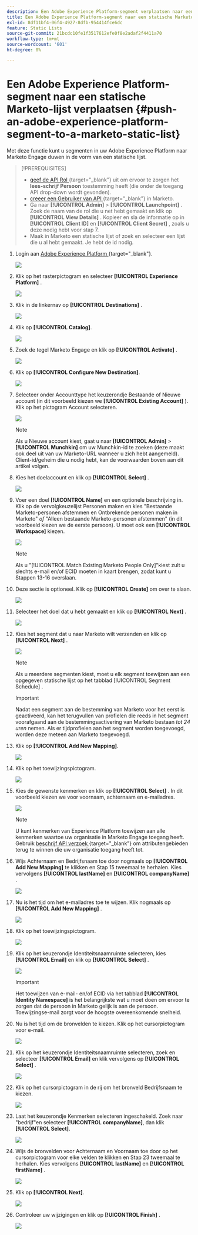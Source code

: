 ```yaml
---
description: Een Adobe Experience Platform-segment verplaatsen naar een statische Marketo-lijst - Marketo Docs - Productdocumentatie
title: Een Adobe Experience Platform-segment naar een statische Marketo-lijst verplaatsen
exl-id: 8df11bf4-06f4-4927-8dfb-954414fce6dc
feature: Static Lists
source-git-commit: 21bcdc10fe1f3517612efe0f8e2adaf2f4411a70
workflow-type: tm+mt
source-wordcount: '601'
ht-degree: 0%

---
```


# Een Adobe Experience Platform-segment naar een statische Marketo-lijst verplaatsen {#push-an-adobe-experience-platform-segment-to-a-marketo-static-list}

Met deze functie kunt u segmenten in uw Adobe Experience Platform naar Marketo Engage duwen in de vorm van een statische lijst.

>[!PREREQUISITES]
>
>* [ geef de API Rol ](/help/marketo/product-docs/administration/users-and-roles/create-delete-edit-and-change-a-user-role.md#edit-an-existing-role){target="_blank"} uit om ervoor te zorgen het **lees-schrijf Persoon** toestemming heeft (die onder de toegang API drop-down wordt gevonden).
>* [ creeer een Gebruiker van API ](/help/marketo/product-docs/administration/users-and-roles/create-an-api-only-user.md){target="_blank"} in Marketo.
>* Ga naar **[!UICONTROL Admin]** > **[!UICONTROL Launchpoint]** . Zoek de naam van de rol die u net hebt gemaakt en klik op **[!UICONTROL View Details]** . Kopieer en sla de informatie op in **[!UICONTROL Client ID]** en **[!UICONTROL Client Secret]** , zoals u deze nodig hebt voor stap 7.
>* Maak in Marketo een statische lijst of zoek en selecteer een lijst die u al hebt gemaakt. Je hebt de id nodig.

1. Login aan [ Adobe Experience Platform ](https://experience.adobe.com/){target="_blank"}.

   ![](assets/push-an-adobe-experience-platform-segment-1.png)

1. Klik op het rasterpictogram en selecteer **[!UICONTROL Experience Platform]** .

   ![](assets/push-an-adobe-experience-platform-segment-2.png)

1. Klik in de linkernav op **[!UICONTROL Destinations]** .

   ![](assets/push-an-adobe-experience-platform-segment-3.png)

1. Klik op **[!UICONTROL Catalog]**.

   ![](assets/push-an-adobe-experience-platform-segment-4.png)

1. Zoek de tegel Marketo Engage en klik op **[!UICONTROL Activate]** .

   ![](assets/push-an-adobe-experience-platform-segment-5.png)

1. Klik op **[!UICONTROL Configure New Destination]**.

   ![](assets/push-an-adobe-experience-platform-segment-6.png)

1. Selecteer onder Accounttype het keuzerondje Bestaande of Nieuwe account (in dit voorbeeld kiezen we **[!UICONTROL Existing Account]** ). Klik op het pictogram Account selecteren.

   ![](assets/push-an-adobe-experience-platform-segment-7.png)

   >[!NOTE]
   >
   >Als u Nieuwe account kiest, gaat u naar **[!UICONTROL Admin]** > **[!UICONTROL Munchkin]** om uw Munchkin-id te zoeken (deze maakt ook deel uit van uw Marketo-URL wanneer u zich hebt aangemeld). Client-id/geheim die u nodig hebt, kan de voorwaarden boven aan dit artikel volgen.

1. Kies het doelaccount en klik op **[!UICONTROL Select]** .

   ![](assets/push-an-adobe-experience-platform-segment-8.png)

1. Voer een doel **[!UICONTROL Name]** en een optionele beschrijving in. Klik op de vervolgkeuzelijst Personen maken en kies &quot;Bestaande Marketo-personen afstemmen en Ontbrekende personen maken in Marketo&quot; _of_ &quot;Alleen bestaande Marketo-personen afstemmen&quot; (in dit voorbeeld kiezen we de eerste persoon). U moet ook een **[!UICONTROL Workspace]** kiezen.

   ![](assets/push-an-adobe-experience-platform-segment-9.png)

   >[!NOTE]
   >
   >Als u &quot;[!UICONTROL Match Existing Marketo People Only]&quot;kiest zult u slechts e-mail en/of ECID moeten in kaart brengen, zodat kunt u Stappen 13-16 overslaan.

1. Deze sectie is optioneel. Klik op **[!UICONTROL Create]** om over te slaan.

   ![](assets/push-an-adobe-experience-platform-segment-10.png)

1. Selecteer het doel dat u hebt gemaakt en klik op **[!UICONTROL Next]** .

   ![](assets/push-an-adobe-experience-platform-segment-11.png)

1. Kies het segment dat u naar Marketo wilt verzenden en klik op **[!UICONTROL Next]** .

   ![](assets/push-an-adobe-experience-platform-segment-12.png)

   >[!NOTE]
   >
   >Als u meerdere segmenten kiest, moet u elk segment toewijzen aan een opgegeven statische lijst op het tabblad [!UICONTROL Segment Schedule] .

   >[!IMPORTANT]
   >
   >Nadat een segment aan de bestemming van Marketo voor het eerst is geactiveerd, kan het terugvullen van profielen die reeds in het segment voorafgaand aan de bestemmingsactivering van Marketo bestaan _tot 24 uren_ nemen. Als er tijdprofielen aan het segment worden toegevoegd, worden deze meteen aan Marketo toegevoegd.

1. Klik op **[!UICONTROL Add New Mapping]**.

   ![](assets/push-an-adobe-experience-platform-segment-13.png)

1. Klik op het toewijzingspictogram.

   ![](assets/push-an-adobe-experience-platform-segment-14.png)

1. Kies de gewenste kenmerken en klik op **[!UICONTROL Select]** . In dit voorbeeld kiezen we voor voornaam, achternaam en e-mailadres.

   ![](assets/push-an-adobe-experience-platform-segment-15.png)

   >[!NOTE]
   >
   >U kunt kenmerken van Experience Platform toewijzen aan alle kenmerken waartoe uw organisatie in Marketo Engage toegang heeft. Gebruik [ beschrijf API verzoek ](https://experienceleague.adobe.com/nl/docs/marketo-developer/marketo/rest/lead-database/lead-database#describe){target="_blank"} om attributengebieden terug te winnen die uw organisatie toegang heeft tot.

1. Wijs Achternaam en Bedrijfsnaam toe door nogmaals op **[!UICONTROL Add New Mapping]** te klikken en Stap 15 tweemaal te herhalen. Kies vervolgens **[!UICONTROL lastName]** en **[!UICONTROL companyName]** .

   ![](assets/push-an-adobe-experience-platform-segment-16.png)

1. Nu is het tijd om het e-mailadres toe te wijzen. Klik nogmaals op **[!UICONTROL Add New Mapping]** .

   ![](assets/push-an-adobe-experience-platform-segment-17.png)

1. Klik op het toewijzingspictogram.

   ![](assets/push-an-adobe-experience-platform-segment-18.png)

1. Klik op het keuzerondje Identiteitsnaamruimte selecteren, kies **[!UICONTROL Email]** en klik op **[!UICONTROL Select]** .

   ![](assets/push-an-adobe-experience-platform-segment-19.png)

   >[!IMPORTANT]
   >
   >Het toewijzen van e-mail- en/of ECID via het tabblad **[!UICONTROL Identity Namespace]** is het belangrijkste wat u moet doen om ervoor te zorgen dat de persoon in Marketo gelijk is aan de persoon. Toewijzingse-mail zorgt voor de hoogste overeenkomende snelheid.

1. Nu is het tijd om de bronvelden te kiezen. Klik op het cursorpictogram voor e-mail.

   ![](assets/push-an-adobe-experience-platform-segment-20.png)

1. Klik op het keuzerondje Identiteitsnaamruimte selecteren, zoek en selecteer **[!UICONTROL Email]** en klik vervolgens op **[!UICONTROL Select]** .

   ![](assets/push-an-adobe-experience-platform-segment-21.png)

1. Klik op het cursorpictogram in de rij om het bronveld Bedrijfsnaam te kiezen.

   ![](assets/push-an-adobe-experience-platform-segment-22.png)

1. Laat het keuzerondje Kenmerken selecteren ingeschakeld. Zoek naar &quot;bedrijf&quot;en selecteer **[!UICONTROL companyName]**, dan klik **[!UICONTROL Select]**.

   ![](assets/push-an-adobe-experience-platform-segment-23.png)

1. Wijs de bronvelden voor Achternaam en Voornaam toe door op het cursorpictogram voor elke velden te klikken en Stap 23 tweemaal te herhalen. Kies vervolgens **[!UICONTROL lastName]** en **[!UICONTROL firstName]** .

   ![](assets/push-an-adobe-experience-platform-segment-24.png)

1. Klik op **[!UICONTROL Next]**.

   ![](assets/push-an-adobe-experience-platform-segment-25.png)

1. Controleer uw wijzigingen en klik op **[!UICONTROL Finish]** .

   ![](assets/push-an-adobe-experience-platform-segment-26.png)

